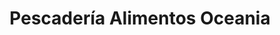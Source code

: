 ---
title: "Pescadería Alimentos Oceania"
url: /caracas/pescaderia-alimentos-oceania/
shop: marisco
---